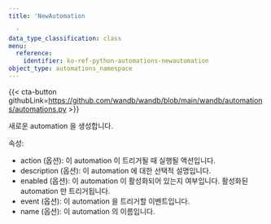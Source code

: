 ```yaml
---
title: 'NewAutomation

  '
data_type_classification: class
menu:
  reference:
    identifier: ko-ref-python-automations-newautomation
object_type: automations_namespace
---
```


{{< cta-button githubLink=https://github.com/wandb/wandb/blob/main/wandb/automations/automations.py >}}



새로운 automation 을 생성합니다.

속성:
- action (옵션): 이 automation 이 트리거될 때 실행될 액션입니다.
- description (옵션): 이 automation 에 대한 선택적 설명입니다.
- enabled (옵션): 이 automation 이 활성화되어 있는지 여부입니다. 활성화된 automation 만 트리거됩니다.
- event (옵션): 이 automation 을 트리거할 이벤트입니다.
- name (옵션): 이 automation 의 이름입니다.